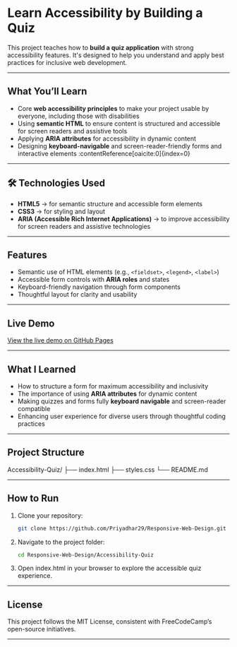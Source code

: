 #  Learn Accessibility by Building a Quiz

This project teaches how to **build a quiz application** with strong accessibility features. It's designed to help you understand and apply best practices for inclusive web development.

---

##  What You’ll Learn

- Core **web accessibility principles** to make your project usable by everyone, including those with disabilities
- Using **semantic HTML** to ensure content is structured and accessible for screen readers and assistive tools
- Applying **ARIA attributes** for accessibility in dynamic content
- Designing **keyboard-navigable** and screen-reader-friendly forms and interactive elements :contentReference[oaicite:0]{index=0}

---

## 🛠️ Technologies Used  
- **HTML5** → for semantic structure and accessible form elements  
- **CSS3** → for styling and layout  
- **ARIA (Accessible Rich Internet Applications)** → to improve accessibility for screen readers and assistive technologies  

---

##  Features

- Semantic use of HTML elements (e.g., `<fieldset>`, `<legend>`, `<label>`)
- Accessible form controls with **ARIA roles** and states
- Keyboard-friendly navigation through form components
- Thoughtful layout for clarity and usability

---

##  Live Demo

[View the live demo on GitHub Pages](https://priyadhar29.github.io/Building_A_Quiz/)  

---

##  What I Learned

- How to structure a form for maximum accessibility and inclusivity  
- The importance of using **ARIA attributes** for dynamic content  
- Making quizzes and forms fully **keyboard navigable** and screen-reader compatible  
- Enhancing user experience for diverse users through thoughtful coding practices

---

##  Project Structure

Accessibility-Quiz/
├── index.html
├── styles.css
└── README.md

---

##  How to Run

1. Clone your repository:
   ```bash
   git clone https://github.com/Priyadhar29/Responsive-Web-Design.git

2. Navigate to the project folder:

   ```bash
   cd Responsive-Web-Design/Accessibility-Quiz

3. Open index.html in your browser to explore the accessible quiz experience.

---

## License

This project follows the MIT License, consistent with FreeCodeCamp’s open-source initiatives.

---
